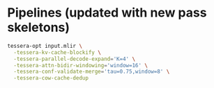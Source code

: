 # Pipelines (updated with new pass skeletons)

```bash
tessera-opt input.mlir \
  -tessera-kv-cache-blockify \
  -tessera-parallel-decode-expand='K=4' \
  -tessera-attn-bidir-windowing='window=16' \
  -tessera-conf-validate-merge='tau=0.75,window=8' \
  -tessera-cow-cache-dedup
```
